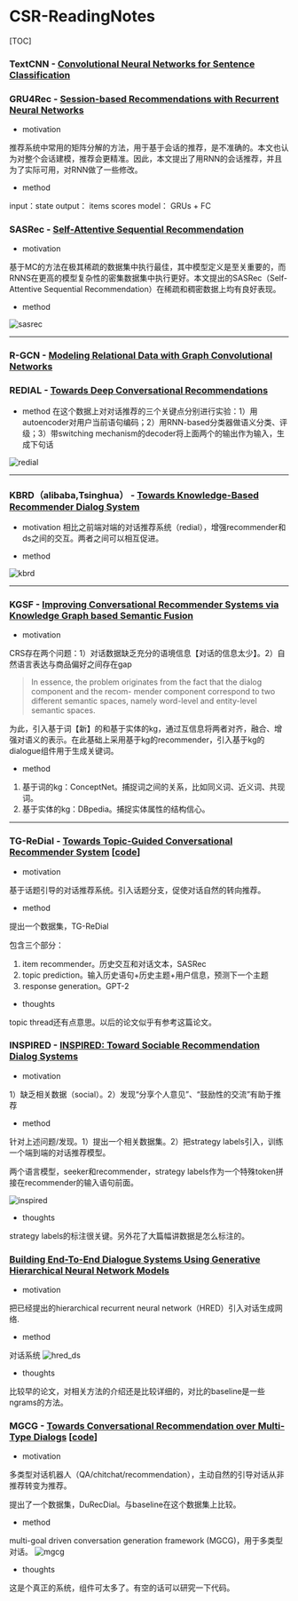 # CSR-ReadingNotes
[TOC]

### TextCNN - [Convolutional Neural Networks for Sentence Classification](https://arxiv.org/abs/1408.5882)

### GRU4Rec - [Session-based Recommendations with Recurrent Neural Networks](https://arxiv.org/abs/1511.06939)

* motivation

推荐系统中常用的矩阵分解的方法，用于基于会话的推荐，是不准确的。本文也认为对整个会话建模，推荐会更精准。因此，本文提出了用RNN的会话推荐，并且为了实际可用，对RNN做了一些修改。

*  method

input：state output： items scores
model： GRUs + FC


### SASRec - [Self-Attentive Sequential Recommendation](https://arxiv.org/abs/1808.09781)

* motivation

基于MC的方法在极其稀疏的数据集中执行最佳，其中模型定义是至关重要的，而RNNS在更高的模型复杂性的密集数据集中执行更好。本文提出的SASRec（Self-Attentive Sequential Recommendation）在稀疏和稠密数据上均有良好表现。

* method

![sasrec](/fig/SASRec.png)

---
### R-GCN - [Modeling Relational Data with Graph Convolutional Networks](https://arxiv.org/abs/1703.06103)

### REDIAL - [Towards Deep Conversational Recommendations](https://arxiv.org/abs/1812.07617)

* method
在这个数据上对对话推荐的三个关键点分别进行实验：1）用autoencoder对用户当前语句编码；2）用RNN-based分类器做语义分类、评级；3）带switching mechanism的decoder将上面两个的输出作为输入，生成下句话

![redial](/fig/redial.jpg)

---

### KBRD（alibaba,Tsinghua） - [Towards Knowledge-Based Recommender Dialog System](https://arxiv.org/abs/1908.05391)

* motivation
相比之前端对端的对话推荐系统（redial），增强recommender和ds之间的交互。两者之间可以相互促进。

* method

![kbrd](/fig/kbrd.jpg)

---

### KGSF - [Improving Conversational Recommender Systems via Knowledge Graph based Semantic Fusion](https://arxiv.org/abs/2007.04032)

* motivation

CRS存在两个问题：1）对话数据缺乏充分的语境信息【对话的信息太少】。2）自然语言表达与商品偏好之间存在gap

> In essence, the problem originates from the fact that the dialog component and the recom- mender component correspond to two different semantic spaces, namely word-level and entity-level semantic spaces.

为此，引入基于词【新】的和基于实体的kg，通过互信息将两者对齐，融合、增强对语义的表示。在此基础上采用基于kg的recommender，引入基于kg的dialogue组件用于生成关键词。


* method

1. 基于词的kg：ConceptNet。捕捉词之间的关系，比如同义词、近义词、共现词。
2. 基于实体的kg：DBpedia。捕捉实体属性的结构信心。


---

### TG-ReDial - [Towards Topic-Guided Conversational Recommender System](https://arxiv.org/pdf/2010.04125.pdf) [[code](https://github.com/RUCAIBox/TG-ReDial)]

* motivation

基于话题引导的对话推荐系统。引入话题分支，促使对话自然的转向推荐。

* method

提出一个数据集，TG-ReDial

包含三个部分：
1. item recommender。历史交互和对话文本，SASRec
2. topic prediction。输入历史语句+历史主题+用户信息，预测下一个主题
3. response generation。GPT-2

* thoughts

topic thread还有点意思。以后的论文似乎有参考这篇论文。

### INSPIRED - [INSPIRED: Toward Sociable Recommendation Dialog Systems](https://aclanthology.org/2020.emnlp-main.654.pdf)

* motivation

1）缺乏相关数据（social）。2）发现“分享个人意见”、“鼓励性的交流”有助于推荐

* method

针对上述问题/发现。1）提出一个相关数据集。2）把strategy labels引入，训练一个端到端的对话推荐模型。

两个语言模型，seeker和recommender，strategy labels作为一个特殊token拼接在recommender的输入语句前面。

![inspired](/fig/inspired.jpg)

* thoughts

strategy labels的标注很关键。另外花了大篇幅讲数据是怎么标注的。


### [Building End-To-End Dialogue Systems Using Generative Hierarchical Neural Network Models](https://arxiv.org/abs/1507.04808)

* motivation

把已经提出的hierarchical recurrent neural network（HRED）引入对话生成网络.

* method

对话系统
![hred_ds](/fig/hred_ds.jpg)

* thoughts

比较早的论文，对相关方法的介绍还是比较详细的，对比的baseline是一些ngrams的方法。


### MGCG - [Towards Conversational Recommendation over Multi-Type Dialogs](https://arxiv.org/abs/2005.03954) [[code](https://github.com/PaddlePaddle/models/tree/develop/PaddleNLP/Research/ACL2020-DuRecDial)]

* motivation

多类型对话机器人（QA/chitchat/recommendation），主动自然的引导对话从非推荐转变为推荐。

提出了一个数据集，DuRecDial。与baseline在这个数据集上比较。

* method

multi-goal driven conversation generation framework (MGCG)，用于多类型对话。
![mgcg](/fig/mgcg.png)

* thoughts

这是个真正的系统，组件可太多了。有空的话可以研究一下代码。
